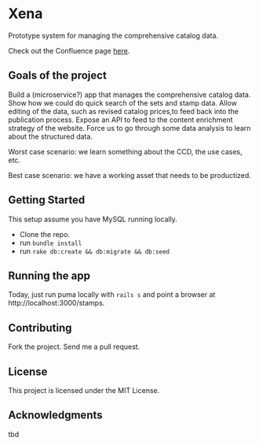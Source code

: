 # Xena

Prototype system for managing the comprehensive catalog data.

Check out the Confluence page [here](https://stanley.atlassian.net/wiki/display/XENA/Xena+Prototype).

## Goals of the project

Build a (microservice?) app that manages the comprehensive catalog data.  Show how we could do quick search of the sets and stamp data. Allow editing of the data, such as revised catalog prices,to feed back into the publication process. Expose an API to feed to the content enrichment strategy of the website.  Force us to go through some data analysis to learn about the structured data.

Worst case scenario: we learn something about the CCD, the use cases, etc.

Best case scenario: we have a working asset that needs to be productized.

## Getting Started

This setup assume you have MySQL running locally.

* Clone the repo.
* run ```bundle install```
* run ```rake db:create && db:migrate && db:seed```

## Running the app

Today, just run puma locally with ```rails s``` and point a browser at http://localhost:3000/stamps.

## Contributing

Fork the project.  Send me a pull request. 

## License

This project is licensed under the MIT License.

## Acknowledgments

tbd


